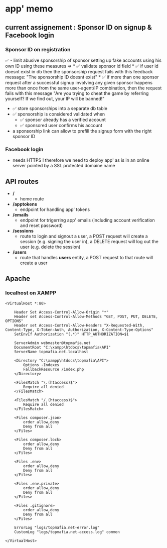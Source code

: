 
# app' memo


## current assignement : Sponsor ID on signup & Facebook login

### Sponsor ID on registration

✅ - limit abusive sponsorship of sponsor setting up fake accounts using his own ID using these measures => 
    * ✅ validate sponsor id field
    * ✅ if user id doesnt exist in db then the sponsorship request fails with this feedback message: "The sponsorship ID doesnt exist"
    * ✅ if more than one sponsor request after a successful signup involving any given sponsor happens more than once from the same user-agent/IP combination, then the request fails with this message "Are you trying to cheat the game by referring yourself? If we find out, your IP will be banned!"
- ✅ store sponsorships into a separate db table
- ✅ sponsorship is considered validated when
    * ✅ sponsor already has a verified account
    * ✅ sponsored user confirms his account
- a sponsorship link can allow to prefill the signup form with the right sponsor ID

### Facebook login

- needs HTTPS ! therefore we need to deploy app' as is in an online server pointed by a SSL protected domaine name


## API routes

- **/** 
    * home route
- **/apptokens** 
    * endpoint for handling app' tokens
- **/emails** 
    * endpoint for trigerring app' emails (including account verification and reset password)
- **/sessions** 
    * route to login and signout a user, a POST request will create a session (e.g. signing the user in), a DELETE request will log out the user (e.g. delete the session)
- **/users** 
    * route that handles **users** entity, a POST request to that route will create a user

## Apache

### localhost on XAMPP
```
<VirtualHost *:80>

    Header Set Access-Control-Allow-Origin "*"
    Header set Access-Control-Allow-Methods "GET, POST, PUT, DELETE, OPTIONS"
    Header set Access-Control-Allow-Headers "X-Requested-With, Content-Type, X-Token-Auth, Authorization, X-Content-Type-Options"
    SetEnvIf Authorization "(.*)" HTTP_AUTHORIZATION=$1

    ServerAdmin webmaster@topmafia.net
    DocumentRoot "C:\xampp\htdocs\topmafia\API"
    ServerName topmafia.net.localhost

    <Directory "C:\xampp\htdocs\topmafia\API">
        Options -Indexes
        FallbackResource /index.php
    </Directory>

    <FilesMatch "\.(htaccess)$">
        Require all denied
    </FilesMatch>

    <FilesMatch "/.(htaccess)$">
        Require all denied
    </FilesMatch>

    <Files composer.json>
        order allow,deny
        Deny from all
    </Files>

    <Files composer.lock>
        order allow,deny
        Deny from all
    </Files>

    <Files .env>
        order allow,deny
        Deny from all
    </Files>

    <Files .env.private>
        order allow,deny
        Deny from all
    </Files>

    <Files .gitignore>
        order allow,deny
        Deny from all
    </Files>

    ErrorLog "logs/topmafia.net-error.log"
    CustomLog "logs/topmafia.net-access.log" common

</VirtualHost>
```

